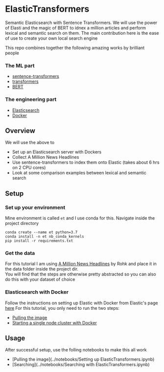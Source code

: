 # ElasticTransformers
Semantic Elasticsearch with Sentence Transformers. We will use the power of Elasti and the magic of BERT to idnex a million articles and perform lexical and semantic search on them. The main contribution here is the ease of use to create your own local search engine

This repo combines together the following amazing works by brilliant people

### The ML part
- [sentence-transformers](https://github.com/UKPLab/sentence-transformers)  
- [transformers](https://github.com/huggingface/transformers)  
- [BERT](https://github.com/google-research/bert)
### The engineering part
- [Elasticsearch](https://www.elastic.co/home)  
- [Docker](https://hub.docker.com)

## Overview
We will use the above to 
- Set up an Elasticsearch server with Dockers
- Collect A Million News Headlines
- Use sentence-transformers to index them onto Elastic (takes about 6 hrs on 2 CPU cores)
- Look at some comparison examples between lexical and semantic search

## Setup
### Set up your environment
Mine environment is called `et` and I use conda for this. Navigate inside the project directory
```
conda create --name et python=3.7  
conda install -n et nb_conda_kernels  
pip install -r requirements.txt
```

### Get the data
For this tutorial I am using [A Million News Headlines](https://www.kaggle.com/therohk/million-headlines "Kaggle A Million News Headlines") by Rohk and place it in the data folder inside the project dir.   
You will find that the steps are otherwise pretty abstracted so you can also do this with your dataset of choice

### Elasticsearch with Docker
Follow the instructions on setting up Elastic with Docker from Elastic's page [here](https://www.elastic.co/guide/en/elasticsearch/reference/current/docker.html)
For this tutorial, you only need to run the two steps:
 - [Pulling the image](https://www.elastic.co/guide/en/elasticsearch/reference/current/docker.html#_pulling_the_image)
 - [Starting a single node cluster with Docker](https://www.elastic.co/guide/en/elasticsearch/reference/current/docker.html#docker-cli-run-dev-mode)

## Usage

After successful setup, use the folling notebooks to make this all work  
- [Pulling the image](../notebooks/Setting up ElasticTransformers.ipynb)
- [Searching](../notebooks/Searching with ElasticTransformers.ipynb)